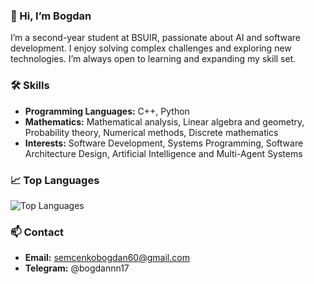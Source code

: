 ### 👋 Hi, I’m Bogdan

I’m a second-year student at BSUIR, passionate about AI and software development. I enjoy solving complex challenges and exploring new technologies. I’m always open to learning and expanding my skill set.

### 🛠️ Skills

- **Programming Languages:** C++,  Python
- **Mathematics:** Mathematical analysis, Linear algebra and geometry, Probability theory, Numerical methods, Discrete mathematics 
- **Interests:** Software Development, Systems Programming, Software Architecture Design, Artificial Intelligence and Multi-Agent Systems

### 📈 Top Languages

![Top Languages](https://github-readme-stats-sigma-five.vercel.app/api/top-langs/?username=bogdansemchenko&layout=compact&theme=radical)


### 📫 Contact

- **Email:** semcenkobogdan60@gmail.com
- **Telegram:** @bogdannn17 
